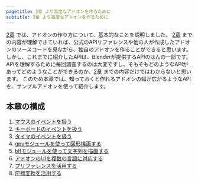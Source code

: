 ```yaml
---
pagetitle: 3章 より高度なアドオンを作るために
subtitle: 3章 より高度なアドオンを作るために
---
```



[2章](../chapter_02/index.html) では、アドオンの作り方について、基本的なことを説明しました。
[2章](../chapter_02/index.html) までの内容が理解できていれば、公式のAPIリファレンスや他の人が作成したアドオンのソースコードを見ながら、独自のアドオンを作ることができると思います。
しかし、これまでに紹介したAPIは、Blenderが提供するAPIのほんの一部です。  
APIを理解するために毎回調査するのは大変ですし、そもそもどのようなAPIがあってどのようなことができるのか、[2章](../chapter_02/index.html) までの内容だけではわからないと思います。
このため本章では、知っておくと作れるアドオンの幅が広がるようなAPIを、サンプルアドオンを使って紹介します。


## 本章の構成

1. [マウスのイベントを扱う](01_Handle_Mouse_Event.html)
2. [キーボードのイベントを扱う](02_Handle_Keyboard_Event.html)
3. [タイマのイベントを扱う](03_Handle_Timer_Event.html)
4. [gpuモジュールを使って図形描画する](04_Draw_Figures.html)
5. [blfモジュールを使って文字列を描画する](05_Draw_Texts.html)
6. [アドオンのUIを複数の言語に対応する](06_Multilingual_Support.html)
7. [プリファレンスを活用する](07_Use_Preference.html)
8. [座標変換を活用する](08_Use_Coordinate_Transformation)
